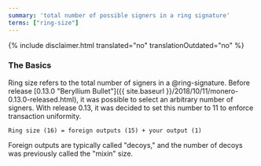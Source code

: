 ```yaml
---
summary: 'total number of possible signers in a ring signature'
terms: ["ring-size"]
---
```


{% include disclaimer.html translated="no" translationOutdated="no" %}

### The Basics

Ring size refers to the total number of signers in a @ring-signature. Before
release [0.13.0 "Beryllium Bullet"]({{ site.baseurl
}}/2018/10/11/monero-0.13.0-released.html), it was possible to select an
arbitrary number of signers. With release 0.13, it was decided to set this
number to 11 to enforce transaction uniformity.

`Ring size (16) = foreign outputs (15) + your output (1)`

Foreign outputs are typically called "decoys," and the number of decoys was
previously called the "mixin" size.
